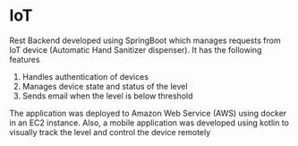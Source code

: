 # IoT

Rest Backend developed using SpringBoot which manages requests from IoT device (Automatic Hand Sanitizer dispenser). It has the following features

1. Handles authentication of devices
2. Manages device state and status of the level
3. Sends email when the level is below threshold

The application was deployed to Amazon Web Service (AWS) using docker in an EC2 instance. Also, a mobile application was developed using kotlin to visually track the level and control the device remotely
